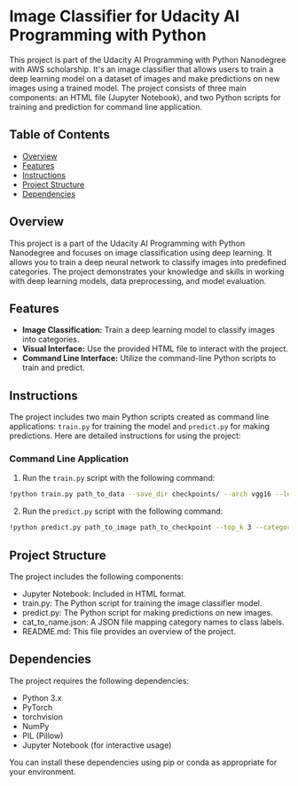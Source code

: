 # Image Classifier for Udacity AI Programming with Python

This project is part of the Udacity AI Programming with Python Nanodegree with AWS scholarship. It's an image classifier that allows users to train a deep learning model on a dataset of images and make predictions on new images using a trained model. The project consists of three main components: an HTML file (Jupyter Notebook), and two Python scripts for training and prediction for command line application.

## Table of Contents
- [Overview](#overview)
- [Features](#features)
- [Instructions](#instructions)
- [Project Structure](#project-structure)
- [Dependencies](#dependencies)

## Overview

This project is a part of the Udacity AI Programming with Python Nanodegree and focuses on image classification using deep learning. It allows you to train a deep neural network to classify images into predefined categories. The project demonstrates your knowledge and skills in working with deep learning models, data preprocessing, and model evaluation.

## Features

- **Image Classification:** Train a deep learning model to classify images into categories.
- **Visual Interface:** Use the provided HTML file to interact with the project.
- **Command Line Interface:** Utilize the command-line Python scripts to train and predict.

## Instructions

The project includes two main Python scripts created as command line applications: `train.py` for training the model and `predict.py` for making predictions. Here are detailed instructions for using the project:

### Command Line Application

1. Run the `train.py` script with the following command:

```bash
!python train.py path_to_data --save_dir checkpoints/ --arch vgg16 --learning_rate 0.001 --gpu
```

2. Run the `predict.py` script with the following command:

```bash
!python predict.py path_to_image path_to_checkpoint --top_k 3 --category_names cat_to_name.json --gpu
```

## Project Structure

The project includes the following components:

- Jupyter Notebook: Included in HTML format.
- train.py: The Python script for training the image classifier model.
- predict.py: The Python script for making predictions on new images.
- cat_to_name.json: A JSON file mapping category names to class labels.
- README.md: This file provides an overview of the project.

## Dependencies

The project requires the following dependencies:

- Python 3.x
- PyTorch
- torchvision
- NumPy
- PIL (Pillow)
- Jupyter Notebook (for interactive usage)

You can install these dependencies using pip or conda as appropriate for your environment.



